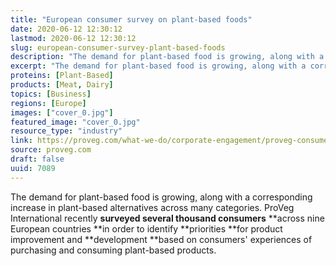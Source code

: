 ```yaml
---
title: "European consumer survey on plant-based foods"
date: 2020-06-12 12:30:12
lastmod: 2020-06-12 12:30:12
slug: european-consumer-survey-plant-based-foods
description: "The demand for plant-based food is growing, along with a corresponding increase in plant-based alternatives across many categories. ProVeg International recently surveyed several thousand consumers across nine European countries in order to identify priorities for product improvement and development based on consumers’ experiences of purchasing and consuming plant-based products."
excerpt: "The demand for plant-based food is growing, along with a corresponding increase in plant-based alternatives across many categories. ProVeg International recently surveyed several thousand consumers across nine European countries in order to identify priorities for product improvement and development based on consumers’ experiences of purchasing and consuming plant-based products."
proteins: [Plant-Based]
products: [Meat, Dairy]
topics: [Business]
regions: [Europe]
images: ["cover_0.jpg"]
featured_image: "cover_0.jpg"
resource_type: "industry"
link: https://proveg.com/what-we-do/corporate-engagement/proveg-consumer-survey-report-download/
source: proveg.com
draft: false
uuid: 7089
---
```

The demand for plant-based food is growing, along with a corresponding
increase in plant-based alternatives across many categories. ProVeg
International recently **surveyed several thousand consumers** **across
nine European countries **in order to identify **priorities **for
product improvement and **development **based on consumers' experiences
of purchasing and consuming plant-based products.
